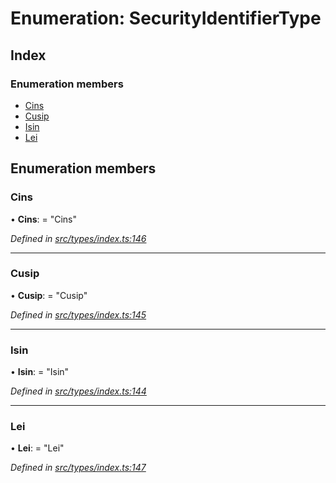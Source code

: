 # Enumeration: SecurityIdentifierType

## Index

### Enumeration members

* [Cins](securityidentifiertype.md#cins)
* [Cusip](securityidentifiertype.md#cusip)
* [Isin](securityidentifiertype.md#isin)
* [Lei](securityidentifiertype.md#lei)

## Enumeration members

###  Cins

• **Cins**: = "Cins"

*Defined in [src/types/index.ts:146](https://github.com/PolymathNetwork/polymesh-sdk/blob/4f2fd432/src/types/index.ts#L146)*

___

###  Cusip

• **Cusip**: = "Cusip"

*Defined in [src/types/index.ts:145](https://github.com/PolymathNetwork/polymesh-sdk/blob/4f2fd432/src/types/index.ts#L145)*

___

###  Isin

• **Isin**: = "Isin"

*Defined in [src/types/index.ts:144](https://github.com/PolymathNetwork/polymesh-sdk/blob/4f2fd432/src/types/index.ts#L144)*

___

###  Lei

• **Lei**: = "Lei"

*Defined in [src/types/index.ts:147](https://github.com/PolymathNetwork/polymesh-sdk/blob/4f2fd432/src/types/index.ts#L147)*
